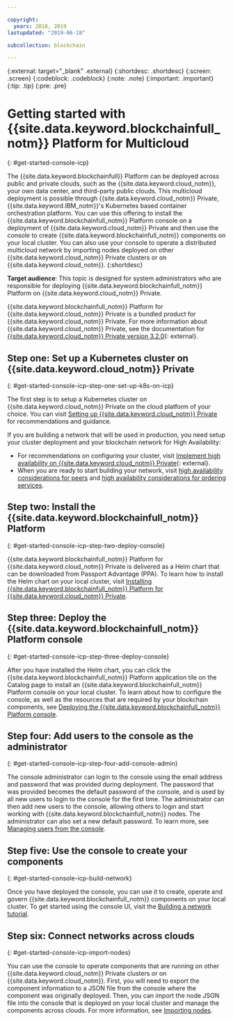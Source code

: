 ```yaml
---

copyright:
  years: 2018, 2019
lastupdated: "2019-06-18"

subcollection: blockchain

---
```


{:external: target="_blank" .external}
{:shortdesc: .shortdesc}
{:screen: .screen}
{:codeblock: .codeblock}
{:note: .note}
{:important: .important}
{:tip: .tip}
{:pre: .pre}

# Getting started with {{site.data.keyword.blockchainfull_notm}} Platform for Multicloud
{: #get-started-console-icp}

The {{site.data.keyword.blockchainfull}} Platform can be deployed across public and private clouds, such as the {{site.data.keyword.cloud_notm}}, your own data center, and third-party public clouds. This multicloud deployment is possible through {{site.data.keyword.cloud_notm}} Private, {{site.data.keyword.IBM_notm}}'s Kubernetes based container orchestration platform. You can use this offering to install the {{site.data.keyword.blockchainfull_notm}} Platform console on a deployment of {{site.data.keyword.cloud_notm}} Private and then use the console to create {{site.data.keyword.blockchainfull_notm}} components on your local cluster. You can also use your console to operate a distributed multicloud network by importing nodes deployed on other {{site.data.keyword.cloud_notm}} Private clusters or on {{site.data.keyword.cloud_notm}}.
{:shortdesc}

**Target audience**: This topic is designed for system administrators who are responsible for deploying {{site.data.keyword.blockchainfull_notm}} Platform on {{site.data.keyword.cloud_notm}} Private.

{{site.data.keyword.blockchainfull_notm}} Platform for {{site.data.keyword.cloud_notm}} Private is a bundled product for {{site.data.keyword.cloud_notm}} Private. For more information about {{site.data.keyword.cloud_notm}} Private, see the documentation for [{{site.data.keyword.cloud_notm}} Private version 3.2.0](https://www.ibm.com/support/knowledgecenter/SSBS6K_3.2.0/kc_welcome_containers.html){: external}.

## Step one: Set up a Kubernetes cluster on {{site.data.keyword.cloud_notm}} Private
{: #get-started-console-icp-step-one-set-up-k8s-on-icp}

The first step is to setup a Kubernetes cluster on {{site.data.keyword.cloud_notm}} Private on the cloud platform of your choice.
You can visit [Setting up {{site.data.keyword.cloud_notm}} Private](/docs/services/blockchain?topic=blockchain-icp-console-setup#icp-console-setup) for recommendations and guidance.

If you are building a network that will be used in production, you need setup your cluster deployment and your blockchain network for High Availability:

- For recommendations on configuring your cluster, visit [Implement high availability on {{site.data.keyword.cloud_notm}} Private](https://www.ibm.com/cloud/garage/practices/manage/high-availability-ibm-cloud-private){: external}.
- When you are ready to start building your network, visit [high availability considerations for peers](/docs/services/blockchain?topic=blockchain-ibp-console-ha#ibp-console-ha-peers) and [high availability considerations for ordering services](/docs/services/blockchain?topic=blockchain-ibp-console-ha#ibp-console-ha-ordering-service).

## Step two: Install the {{site.data.keyword.blockchainfull_notm}} Platform
{: #get-started-console-icp-step-two-deploy-console}

{{site.data.keyword.blockchainfull_notm}} Platform for {{site.data.keyword.cloud_notm}} Private is delivered as a Helm chart that can be downloaded from Passport Advantage (PPA). To learn how to install the Helm chart on your local cluster, visit [Installing {{site.data.keyword.blockchainfull_notm}} Platform for {{site.data.keyword.cloud_notm}} Private](/docs/services/blockchain/howto?topic=blockchain-console-helm-install#console-helm-install).

## Step three: Deploy the {{site.data.keyword.blockchainfull_notm}} Platform console
{: #get-started-console-icp-step-three-deploy-console}

After you have installed the Helm chart, you can click the {{site.data.keyword.blockchainfull_notm}} Platform application tile on the Catalog page to install an {{site.data.keyword.blockchainfull_notm}} Platform console on your local cluster. To learn about how to configure the console, as well as the resources that are required by your blockchain components, see [Deploying the {{site.data.keyword.blockchainfull_notm}} Platform console](/docs/services/blockchain/howto?topic=blockchain-console-deploy-icp#console-deploy-icp).

## Step four: Add users to the console as the administrator
{: #get-started-console-icp-step-four-add-console-admin}

The console administrator can login to the console using the email address and password that was provided during deployment. The password that was provided becomes the default password of the console, and is used by all new users to login to the console for the first time. The administrator can then add new users to the console, allowing others to login and start working with {{site.data.keyword.blockchainfull_notm}} nodes. The administrator can also set a new default password. To learn more, see [Managing users from the console](/docs/services/blockchain/howto?topic=blockchain-console-icp-manage#console-icp-manage-users).

## Step five: Use the console to create your components
{: #get-started-console-icp-build-network}

Once you have deployed the console, you can use it to create, operate and govern {{site.data.keyword.blockchainfull_notm}} components on your local cluster. To get started using the console UI, visit the [Building a network tutorial](/docs/services/blockchain/howto?topic=blockchain-ibp-console-build-network#ibp-console-build-network).

## Step six: Connect networks across clouds
{: #get-started-console-icp-import-nodes}

You can use the console to operate components that are running on other {{site.data.keyword.cloud_notm}} Private clusters or on {{site.data.keyword.cloud_notm}}. First, you will need to export the component information to a JSON file from the console where the component was originally deployed. Then, you can import the node JSON file into the console that is deployed on your local cluster and manage the components across clouds. For more information, see [Importing nodes](/docs/services/blockchain/howto?topic=blockchain-ibp-console-import-nodes#ibp-console-import-nodes).
